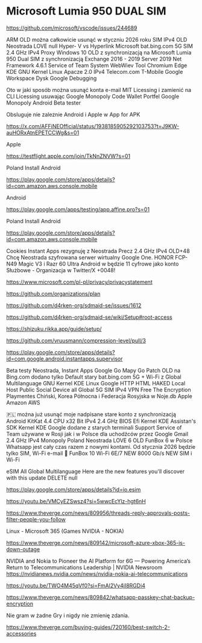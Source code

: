 # Microsoft Lumia 950 DUAL SIM
https://github.com/microsoft/vscode/issues/244689

ARM OLD można całkowicie usunąć w styczniu 2026 roku SIM IPv4 OLD Neostrada LOVE null Hyper- V vs Hyperlink Microsoft bat.bing.com 5G SIM 2.4 GHz  IPv4 Proxy Windows 10 OLD z synchronizacją na Microsoft Lumia 950 Dual SIM z synchronizacją Exchange 2016 - 2019 Server 2019 Net Framework 4.6.1 Service of Team System WebWiev Tool Chromium Edge KDE GNU Kernel Linux Apacze 2.0 IPv4 Telecom.com T-Mobile Google Workspace Dysk Google Debugging

Oto w jaki sposób można usunąć konta e-mail MIT Licessing i zamienić na CLI Licessing usuwając Google Monopoly Code Wallet Portfel Google Monopoly Android Beta tester

Obsluguje nie zaleznie Android i Apple w App for APK 

https://x.com/AFFiNEOfficial/status/1938185905292103753?t=J9KW-auHORxAtnEPETCCWg&s=01

Apple

https://testflight.apple.com/join/TkNnZNVW?s=01

Poland Install Android

https://play.google.com/store/apps/details?id=com.amazon.aws.console.mobile

Android

https://play.google.com/apps/testing/app.affine.pro?s=01

Poland Install Android

https://play.google.com/store/apps/details?id=com.amazon.aws.console.mobile

Cookies Instant Apps rezygnuję z Neostrada  Precz 2.4 GHz IPv4 OLD+48 Chcę Neostrada szyfrowana serwer wirtualny Google One. HONOR FCP-N49 Magic V3 i Razr 60 Ultra Android w będzie 11 cyfrowe jako konto Służbowe - Organizacja w Twitter/X +0048!

https://www.microsoft.com/pl-pl/privacy/privacystatement

https://github.com/organizations/plan

https://github.com/d4rken-org/sdmaid-se/issues/1612

https://github.com/d4rken-org/sdmaid-se/wiki/Setup#root-access

https://shizuku.rikka.app/guide/setup/

https://github.com/vruusmann/compression-level/pull/3

https://play.google.com/store/apps/details?id=com.google.android.instantapps.supervisor

Beta testy Neostrada, Instant Apps Google Go Mapy Go Patch OLD na Bing.com dodano tylko Default stary bat.bing.com 5G + Wi-Fi z Global Multilanguage GNU Kernel KDE Linux Google HTTP HTML HAKED Local Host Public Social Device all Global 5G SIM IPv4 VPN Free The Encryption Playmentes Chiński, Korea Północna i Federacja Rosyjska w Noje.db Apple Amazon AWS

🇵🇱 można już usunąć moje nadpisane stare konto z synchronizacją Android KitKat 4.4 CPU x32 Bit IPv4 2.4 GHz BIOS Efi Kernel KDE Assistan's SDK Kernel KDE Google dodane z starych terminali Support Service of Team używane w Rosji jak i w Polsce dla uchodźców przez Google Gmail 2.4 GHz IPv4 Monopoly Poland Neostrada LOVE 6 OLD FunBox 6 w Polsce Whatsapp jest cały czas razem z nowymi kontami. Od stycznia 2026 będzie tylko SIM, Wi-Fi e-mail 📧 FunBox 10 Wi-Fi 6E/7 NEW 8000 Gb/s NEW SIM i Wi-Fi

eSIM All Global Multilanguage Here are the new features you'll discover with this update DELETE null

https://play.google.com/store/apps/details?id=io.esim

https://youtu.be/VMCyEZSwsz4?si=5wwcEcYlz-hgt6nH

https://www.theverge.com/news/809956/threads-reply-approvals-posts-filter-people-you-follow

Linux - Microsoft 365 (Games NVIDIA - NOKIA)

https://www.theverge.com/news/809142/microsoft-azure-xbox-365-is-down-outage

NVIDIA and Nokia to Pioneer the AI Platform for 6G — Powering America’s Return to Telecommunications Leadership | NVIDIA Newsroom https://nvidianews.nvidia.com/news/nvidia-nokia-ai-telecommunications

https://youtu.be/TWO4M45qVf0?si=FmAl2Vy4jI8RGDi4

https://www.theverge.com/news/809842/whatsapp-passkey-chat-backup-encryption

Nie gram w żadne Gry i nigdy nie zmienię zdania.

https://www.theverge.com/buying-guides/720160/best-switch-2-accessories